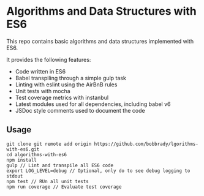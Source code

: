 # Algorithms and Data Structures with ES6
This repo contains basic algorithms and data structures implemented with ES6.

It provides the following features:
* Code written in ES6
* Babel transpiling through a simple gulp task
* Linting with eslint using the AirBnB rules
* Unit tests with mocha
* Test coverage metrics with instanbul
* Latest modules used for all dependencies, including babel v6
* JSDoc style comments used to document the code

## Usage
```
git clone git remote add origin https://github.com/bobbrady/lgorithms-with-es6.git
cd algorithms-with-es6
npm install
gulp // Lint and transpile all ES6 code
export LOG_LEVEL=debug // Optional, only do to see debug logging to stdout
npm test // RUn all unit tests
npm run coverage // Evaluate test coverage
```
